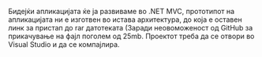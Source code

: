Бидејќи апликацијата ќе ја развиваме во .NET MVC, прототипот на апликацијата ни е изготвен во истава архитектура, до која е оставен линк за пристап до rar датотеката (Заради неовоможеност од GitHub за прикачување на фајл поголем од 25mb.
Проектот треба да се отвори во Visual Studio и да се компајлира.
